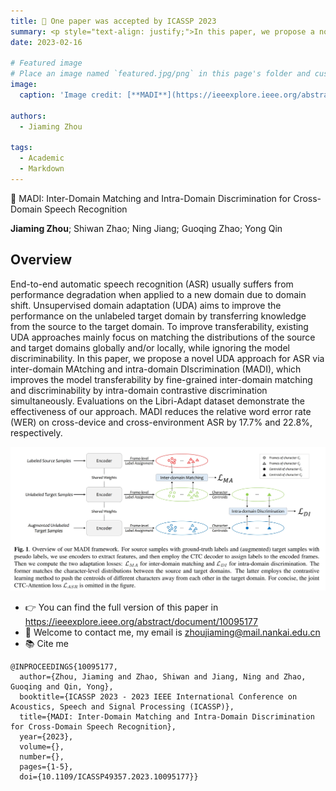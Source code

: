 ```yaml
---
title: 🎉 One paper was accepted by ICASSP 2023
summary: <p style="text-align: justify;">In this paper, we propose a novel UDA approach for ASR via inter-domain MAtching and intra-domain DIscrimination (MADI), which improves the model transferability by fine-grained inter-domain matching and discriminability by intra-domain contrastive discrimination simultaneously.</p>
date: 2023-02-16

# Featured image
# Place an image named `featured.jpg/png` in this page's folder and customize its options here.
image:
  caption: 'Image credit: [**MADI**](https://ieeexplore.ieee.org/abstract/document/10095177)'

authors:
  - Jiaming Zhou

tags:
  - Academic
  - Markdown
---
```


👋 MADI: Inter-Domain Matching and Intra-Domain Discrimination for Cross-Domain Speech Recognition

**Jiaming Zhou**; Shiwan Zhao; Ning Jiang; Guoqing Zhao; Yong Qin

## Overview

End-to-end automatic speech recognition (ASR) usually suffers from performance degradation when applied to a new domain due to domain shift. Unsupervised domain adaptation (UDA) aims to improve the performance on the unlabeled target domain by transferring knowledge from the source to the target domain. To improve transferability, existing UDA approaches mainly focus on matching the distributions of the source and target domains globally and/or locally, while ignoring the model discriminability. In this paper, we propose a novel UDA approach for ASR via inter-domain MAtching and intra-domain DIscrimination (MADI), which improves the model transferability by fine-grained inter-domain matching and discriminability by intra-domain contrastive discrimination simultaneously. Evaluations on the Libri-Adapt dataset demonstrate the effectiveness of our approach. MADI reduces the relative word error rate (WER) on cross-device and cross-environment ASR by 17.7% and 22.8%, respectively.

![avatar](content/post/madi/overview.png)
- 👉  You can find the full version of this paper in https://ieeexplore.ieee.org/abstract/document/10095177
- 💬 Welcome to contact me, my email is <zhoujiaming@mail.nankai.edu.cn>
- 📚 Cite me
```
@INPROCEEDINGS{10095177,
  author={Zhou, Jiaming and Zhao, Shiwan and Jiang, Ning and Zhao, Guoqing and Qin, Yong},
  booktitle={ICASSP 2023 - 2023 IEEE International Conference on Acoustics, Speech and Signal Processing (ICASSP)}, 
  title={MADI: Inter-Domain Matching and Intra-Domain Discrimination for Cross-Domain Speech Recognition}, 
  year={2023},
  volume={},
  number={},
  pages={1-5},
  doi={10.1109/ICASSP49357.2023.10095177}}
```



